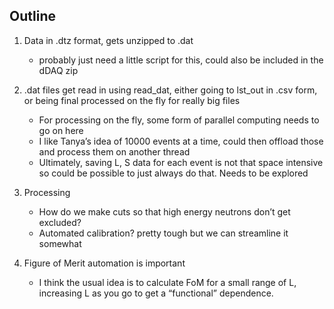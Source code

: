 ## Outline

1. Data in .dtz format, gets unzipped to .dat
    
    - probably just need a little script for this, could also be included in the dDAQ zip
2. .dat files get read in using read_dat, either going to lst_out in .csv form, or being final processed on the fly for really big files
    
    - For processing on the fly, some form of parallel computing needs to go on here
    - I like Tanya’s idea of 10000 events at a time, could then offload those and process them on another thread
    - Ultimately, saving L, S data for each event is not that space intensive so could be possible to just always do that. Needs to be explored
3. Processing
    
    - How do we make cuts so that high energy neutrons don’t get excluded?
    - Automated calibration? pretty tough but we can streamline it somewhat
4. Figure of Merit automation is important
    
    - I think the usual idea is to calculate FoM for a small range of L, increasing L as you go to get a “functional” dependence.